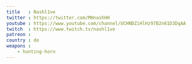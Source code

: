 ```yaml
---
title   : Nashl1ve
twitter : https://twitter.com/MHnashHH
youtube : https://www.youtube.com/channel/UCHNDZiHlHz97B2n61D3DqAA
twitch  : https://www.twitch.tv/nashl1ve
patreon :
country : de
weapons :
    - hunting-horn
---
```

